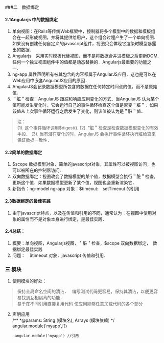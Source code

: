 ###二　数据绑定
#### 2.1Angularjs 中的数据绑定
1. 单向视图：在Rails等传统Web框架中，控制器将多个模型中的数据和模板组合在一起形成视图，并将其提供给用户，这个组合过程产生了一个单向视图．如果没有创建任何自定义的javascript组件，视图只会体现它渲染时模型暴露出的数据．
2. Angularjs　采用实时模板代替视图，而不是将数据合并进模板之后更新DOM.任何一个独立视图组件中的值都是动态替换的．Angularjs最重要的功能之一．
3. ng-app 属性声明所有被其包含的内容都属于AngularJS应用．这也是可以在Web应用中嵌套AngularJS应用的原因．
4. AngularJS会记录数据模型所包含的数据在任何特定时间点的值，而不是原始值．
5. ＂脏＂检查：AngularJS 跟踪和响应应用变化的方式．当AngularJS 认为某个值可能发生变化时，它会运行自己的事件循环检查这个值是否变＂脏＂．如果该值从上次事件循环运行之后发生了变化，则该值被认为是＂脏＂值．
> 注：  
> (1). 这个事件循环调用$digest().
> (2). "脏＂检查是检查数据模型变化的有效手段．
> (3). 当有潜在变化的时，AngularJS 会执行事件循环执行脏检查来保证数据一致性． 

#### 2.2简单的数据绑定
1. $scope 数据模型对象，简单的javascript对象，其属性可以被视图访问，也可以被所在的控制器访问.
2. 双向数据绑定：视图改变了数据模型的某个值，数据模型会执行＂脏＂检查，更新这个值．如果数据模型更新了某个值，视图也会重新渲染它．
3. 新指令：ng-model ng-app 对象：$timeout:　setTimeout 的引用

#### 2.3数据绑定的最佳实践
1. 由于javascript特点，以及在传值和引用的不同，通常认为：在视图中使用对象的属性而不是对象本身进行绑定，是最佳实践．

#### 2.4总结：
1. 概要：单向视图，Angularjs视图，＇脏＇检查，$scope 双向数据绑定，　数据绑定最佳实践
2. 问题：　$timeout 对象．javascript 传值和引用．


### 三 模块
1. 使用模块的好处：
> 保持全局命名空间的清洁．　
> 编写测试代码更容易，保持其清洁，以便更容易找到互相隔离的功能．  
> 易于在不同引用直接复用代码
> 使应用能够任意加载代码的各个部分
2. 声明应用  
        /**
		*@params: String (模块名), Arrays (模块依赖)
		*/
		angular.module('myapp',[])
		
		angular.module('myapp') //引用
		